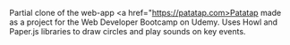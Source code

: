 Partial clone of the web-app <a href="https://patatap.com>Patatap</a> made as a project for the Web Developer Bootcamp on Udemy. Uses Howl and Paper.js libraries to draw circles and play sounds on key events.
